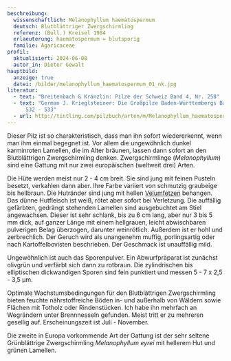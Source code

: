 ```yaml
---
beschreibung:
  wissenschaftlich: Melanophyllum haematospermum
  deutsch: Blutblättriger Zwergschirmling
  referenz: (Bull.) Kreisel 1984
  erlaeuterung: haematospermum = blutsporig
  familie: Agaricaceae
profil:
  aktualisiert: 2024-06-08
  autor_in: Dieter Gewalt
hauptbild:
  anzeige: true
  datei: /bilder/melanophyllum_haematospermum_01_nk.jpg
literatur:
  - text: "Breitenbach & Kränzlin: Pilze der Schweiz Band 4, Nr. 258"
  - text: "German J. Krieglsteiner: Die Großpilze Baden-Württembergs Band 5, Seite
      532 - 533"
  - url: http://tintling.com/pilzbuch/arten/m/Melanophyllum_haematospermum.html
---
```

Dieser Pilz ist so charakteristisch, dass man ihn sofort wiedererkennt, wenn man ihm einmal begegnet ist. Vor allem die ungewöhnlich dunkel karminroten Lamellen, die im Alter bräunen, lassen dann sofort an den Blutblättrigen Zwergschirmling denken. Zwergschirmlinge (*Melanophyllum*) sind eine Gattung mit nur zwei europäischen (weltweit drei) Arten.

Die Hüte werden meist nur 2 - 4 cm breit. Sie sind jung mit feinen Pusteln besetzt, verkahlen dann aber. Ihre Farbe variiert von schmutzig graubeige bis hellbraun. Die Hutränder sind jung mit hellen [Velumfetzen](Velum "Glossar") behangen. Das dünne Hutfleisch ist weiß, rötet aber sofort bei Verletzung. Die auffällig gefärbten, gedrängt stehenden Lamellen sind ausgebuchtet am Stiel angewachsen. Dieser ist sehr schlank, bis zu 6 cm lang, aber nur 3 bis 5 mm dick, auf ganzer Länge mit einem hellgrauen, leicht abwischbaren pulverigen Belag überzogen, darunter weinrötlich. Außerdem ist er hohl und zerbrechlich. Der Geruch wird als unangenehm muffig, porlingsartig oder nach Kartoffelbovisten beschrieben. Der Geschmack ist unauffällig mild. 

Ungewöhnlich ist auch das Sporenpulver. Ein Abwurfpräparat ist zunächst olivgrün und verfärbt sich dann zu rotbraun. Die zylindrischen bis elliptischen dickwandigen Sporen sind fein punktiert und messen 5 - 7 x 2,5 - 3,5 µm.

Optimale Wachstumsbedingungen für den Blutblättrigen Zwergschirmling bieten feuchte nährstoffreiche Böden in- und außerhalb von Wäldern sowie Flächen mit Totholz oder Rindenstücken. Ich habe ihn mehrfach an Wegrändern unter Brennnesseln gefunden. Meist tritt er zu mehreren gesellig auf. Erscheinungszeit ist Juli - November.

Die zweite in Europa vorkommende Art der Gattung ist der sehr seltene Grünblättrige Zwergschirmling *Melanophyllum eyrei* mit hellerem Hut und grünen Lamellen.